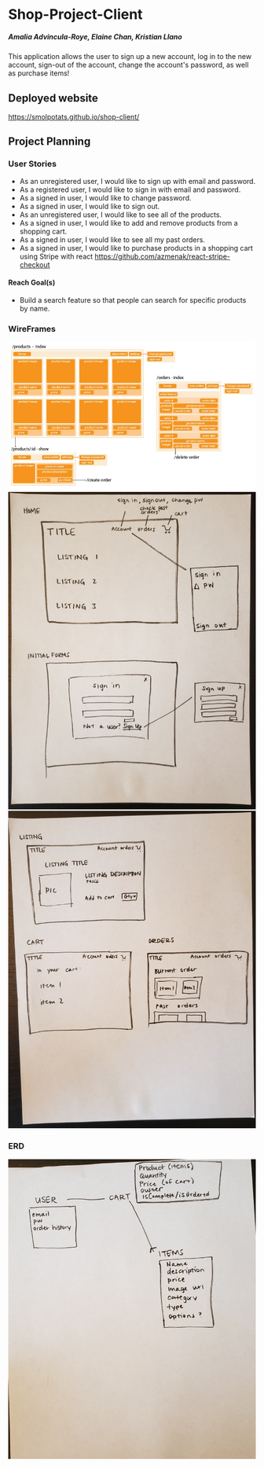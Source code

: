 # Shop-Project-Client
##### Amalia Advincula-Roye, Elaine Chan, Kristian Llano
This application allows the user to sign up a new account, log in to the new account, sign-out of the account, change the account's password, as well as purchase items!
## Deployed website
https://smolpotats.github.io/shop-client/
## Project Planning
### User Stories
- As an unregistered user, I would like to sign up with email and password.
- As a registered user, I would like to sign in with email and password.
- As a signed in user, I would like to change password.
- As a signed in user, I would like to sign out.
- As an unregistered user, I would like to see all of the products.
- As a signed in user, I would like to add and remove products from a shopping cart.
- As a signed in user, I would like to see all my past orders.
- As a signed in user, I would like to purchase products in a shopping cart using Stripe with react https://github.com/azmenak/react-stripe-checkout

#### Reach Goal(s)
- Build a search feature so that people can search for specific products by name.

### WireFrames
![Wireframe 3](/public/images/wireframe-01.jpg)
![Wireframe 1](/public/images/project_3_wireframe_1.jpg)
![Wireframe 2](/public/images/project_3_wireframe_2.jpg)

### ERD
![Entity Relationship Diagram](public/images/project_3_erd.jpg)
